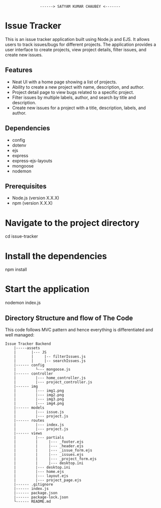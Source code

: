 
                    ------> SATYAM KUMAR CHAUBEY <-------

# Issue Tracker

This is an issue tracker application built using Node.js and EJS. It allows users to track issues/bugs for different projects. The application provides a user interface to create projects, view project details, filter issues, and create new issues.

## Features

- Neat UI with a home page showing a list of projects.
- Ability to create a new project with name, description, and author.
- Project detail page to view bugs related to a specific project.
- Filter issues by multiple labels, author, and search by title and description.
- Create new issues for a project with a title, description, labels, and author.

## Dependencies
- config
- dotenv
- ejs
- express
- express-ejs-layouts
- mongoose
- nodemon

## Prerequisites

- Node.js (version X.X.X)
- npm (version X.X.X)

# Navigate to the project directory
cd issue-tracker

# Install the dependencies
npm install

# Start the application
nodemon index.js

## Directory Structure and flow of The Code
This code follows MVC pattern and hence everything is differentiated and well managed:

    Issue Tracker Backend
        |-----assets
        |       |--- JS
        |       |     |-- filterIssues.js
        |       |     |-- searchIssues.js
        |------ config
        |         └--- mongoose.js
        |------ controller
        |         |--- home_controller.js
        |         |--- project_controller.js
        |------ img
        |         |--- img1.png
        |         |--- img2.png
        |         |--- img3.png
        |         |--- img4.png
        |------ models
        |         |--- issue.js
        |         |--- project.js
        |------ routes
        |         |--- index.js
        |         |--- project.js
        |------ views
        |         |--- partials
        |         |     |--- _footer.ejs
        |         |     |--- _header.ejs
        |         |     |--- _issue_form.ejs
        |         |     |--- _issues.ejs
        |         |     |--- _project_form.ejs
        |         |     |--- desktop.ini
        |         |--- desktop.ini
        |         |--- home.ejs
        |         |--- layout.ejs
        |         |--- project_page.ejs
        |------ .gitignore
        |------ index.js
        |------ package.json
        |------ package-lock.json
        └------ README.md

<!-- CONTRIBUTING -->
